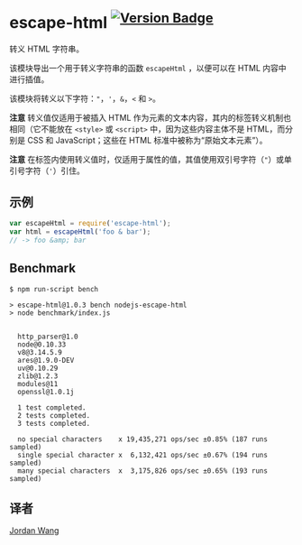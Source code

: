 # escape-html <sup>[![Version Badge](http://versionbadg.es/component/escape-html.svg)](https://www.npmjs.com/package/escape-html)</sup>

转义 HTML 字符串。

该模块导出一个用于转义字符串的函数 `escapeHtml` ，以便可以在 HTML 内容中进行插值。

该模块将转义以下字符：`"`，`'`，`&`，`<` 和 `>`。

**注意** 转义值仅适用于被插入 HTML 作为元素的文本内容，其内的标签转义机制也相同（它不能放在 `<style>` 或 `<script>` 中，因为这些内容主体不是 HTML，而分别是 CSS 和 JavaScript；这些在 HTML 标准中被称为“原始文本元素”）。

**注意** 在标签内使用转义值时，仅适用于属性的值，其值使用双引号字符（`"`）或单引号字符（`'`）引住。

## 示例

```js
var escapeHtml = require('escape-html');
var html = escapeHtml('foo & bar');
// -> foo &amp; bar
```

## Benchmark 

```
$ npm run-script bench

> escape-html@1.0.3 bench nodejs-escape-html
> node benchmark/index.js


  http_parser@1.0
  node@0.10.33
  v8@3.14.5.9
  ares@1.9.0-DEV
  uv@0.10.29
  zlib@1.2.3
  modules@11
  openssl@1.0.1j

  1 test completed.
  2 tests completed.
  3 tests completed.

  no special characters    x 19,435,271 ops/sec ±0.85% (187 runs sampled)
  single special character x  6,132,421 ops/sec ±0.67% (194 runs sampled)
  many special characters  x  3,175,826 ops/sec ±0.65% (193 runs sampled)
```

## 译者

[Jordan Wang](https://github.com/mingmingwon/)

